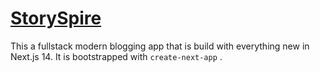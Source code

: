 # [StorySpire]() 

 This a fullstack modern blogging app that is build with everything new in Next.js 14. It is bootstrapped with `create-next-app` .

